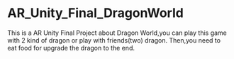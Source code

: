 # AR_Unity_Final_DragonWorld
This is a AR Unity Final Project about Dragon World,you can play this game with 2 kind of dragon or play with friends(two) dragon. Then,you need to eat food for upgrade the dragon to the end.
